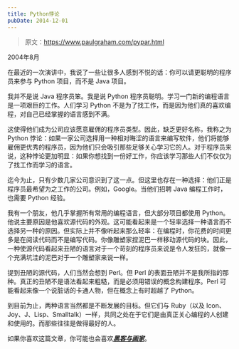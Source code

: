 ```yaml
---
title: Python悖论
pubDate: 2014-12-01
---
```


> 原文：https://www.paulgraham.com/pypar.html 

            
2004年8月

在最近的一次演讲中，我说了一些让很多人感到不悦的话：你可以请更聪明的程序员来参与 Python 项目，而不是 Java 项目。

我并不是说 Java 程序员笨。我是说 Python 程序员聪明。学习一门新的编程语言是一项艰巨的工作。人们学习 Python 不是为了找工作，而是因为他们真的喜欢编程，对自己已经掌握的语言感到不满。

这使得他们成为公司应该愿意雇佣的程序员类型。因此，缺乏更好名称，我称之为 Python 悖论：如果一家公司选择用一种相对晦涩的语言来编写软件，他们将能够雇佣更优秀的程序员，因为他们只会吸引那些足够关心学习它的人。对于程序员来说，这种悖论更加明显：如果你想找到一份好工作，你应该学习那些人们不仅仅为了找工作而学习的语言。

迄今为止，只有少数几家公司意识到了这一点。但这里也存在一种选择：他们正是程序员最希望为之工作的公司。例如，Google。当他们招聘 Java 编程工作时，也需要 Python 经验。

我有一个朋友，他几乎掌握所有常用的编程语言，但大部分项目都使用 Python。他说主要原因是他喜欢源代码的外观。这可能看起来是一个轻率选择一种语言而不选择另一种的原因。但实际上并不像听起来那么轻率：在编程时，你花费的时间更多是在阅读代码而不是编写代码。你像雕塑家捏泥巴一样移动源代码的块。因此，一种使源代码看起来丑陋的语言对于一个苛刻的程序员来说是令人发狂的，就像一个充满坑洼的泥巴对于一个雕塑家来说一样。

提到丑陋的源代码，人们当然会想到 Perl。但 Perl 的表面丑陋并不是我所指的那种。真正的丑陋不是语法看起来粗糙，而是必须用错误的概念构建程序。Perl 可能看起来像一个说脏话的卡通人物，但在概念上有时超越了 Python。

到目前为止，两种语言当然都是不断发展的目标。但它们与 Ruby（以及 Icon、Joy、J、Lisp、Smalltalk）一样，共同之处在于它们是由真正关心编程的人创建和使用的。而那些往往是做得最好的人。

如果你喜欢这篇文章，你可能也会喜欢[**_黑客与画家_**](http://www.amazon.com/gp/product/0596006624)。
